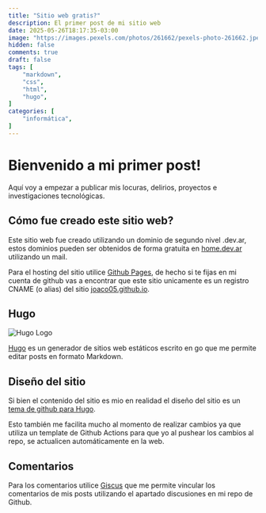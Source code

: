 ```yaml
---
title: "Sitio web gratis?"
description: El primer post de mi sitio web
date: 2025-05-26T18:17:35-03:00
image: "https://images.pexels.com/photos/261662/pexels-photo-261662.jpeg?auto=compress&cs=tinysrgb&w=1260&h=750&dpr=1"
hidden: false
comments: true
draft: false
tags: [
    "markdown",
    "css",
    "html",
    "hugo",
]
categories: [
    "informática",
]
---
```


# Bienvenido a mi primer post!

Aquí voy a empezar a publicar mis locuras, delirios, proyectos e investigaciones tecnológicas.

## Cómo fue creado este sitio web?

Este sitio web fue creado utilizando un dominio de segundo nivel .dev.ar, estos dominios pueden ser obtenidos de forma gratuita en [home.dev.ar](https://home.dev.ar) utilizando un mail.

Para el hosting del sitio utilice [Github Pages](https://github.com), de hecho si te fijas en mi cuenta de github vas a encontrar que este sitio unicamente es un registro CNAME (o alias) del sitio [joaco05.github.io](https://joaco05.github.io).


## Hugo

![Hugo Logo](https://gohugo.io/images/hugo-logo-wide.svg)

[Hugo](https://gohugo.io) es un generador de sitios web estáticos escrito en go que me permite editar posts en formato Markdown.

## Diseño del sitio

Si bien el contenido del sitio es mio en realidad el diseño del sitio es un [tema de github para Hugo](https://github.com/CaiJimmy/hugo-theme-stack).

Esto también me facilita mucho al momento de realizar cambios ya que utiliza un template de Github Actions para que yo al pushear los cambios al repo, se actualicen automáticamente en la web.

## Comentarios

Para los comentarios utilice [Giscus](https://giscus.app/) que me permite vincular los comentarios de mis posts utilizando el apartado discusiones en mi repo de Github.